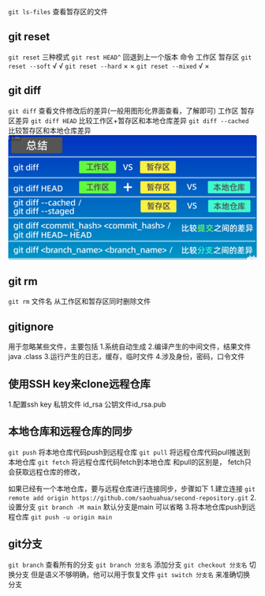 `git ls-files` 查看暂存区的文件

## git reset
`git reset` 三种模式
`git rest HEAD^` 回退到上一个版本
命令               工作区    暂存区
`git reset --soft`    √         √
`git reset --hard`    ×         ×
`git reset --mixed`   √         × 

## git diff
`git diff` 查看文件修改后的差异(一般用图形化界面查看，了解即可) 工作区 暂存区差异
`git diff HEAD` 比较工作区+暂存区和本地仓库差异
`git diff --cached` 比较暂存区和本地仓库差异
![alt text](QQ_1752731395422.png)

## git rm
`git rm` 文件名 从工作区和暂存区同时删除文件

## gitignore
用于忽略某些文件，主要包括
1.系统自动生成
2.编译产生的中间文件，结果文件 java .class
3.运行产生的日志，缓存，临时文件
4.涉及身份，密码，口令文件

## 使用SSH key来clone远程仓库
1.配置ssh key  私钥文件 id_rsa 公钥文件id_rsa.pub

## 本地仓库和远程仓库的同步
`git push` 将本地仓库代码push到远程仓库
`git pull` 将远程仓库代码pull推送到本地仓库
`git fetch` 将远程仓库代码fetch到本地仓库 和pull的区别是， fetch只会获取远程仓库的修改，


如果已经有一个本地仓库，要与远程仓库进行连接同步，步骤如下
1.建立连接 `git remote add origin https://github.com/saohuahua/second-repository.git`
2.设置分支 `git branch -M main` 默认分支是main 可以省略
3.将本地仓库push到远程仓库 `git push -u origin main`

## git分支
`git branch` 查看所有的分支
`git branch 分支名` 添加分支
`git checkout 分支名` 切换分支 但是语义不够明确，他可以用于恢复文件
`git switch 分支名` 来准确切换分支